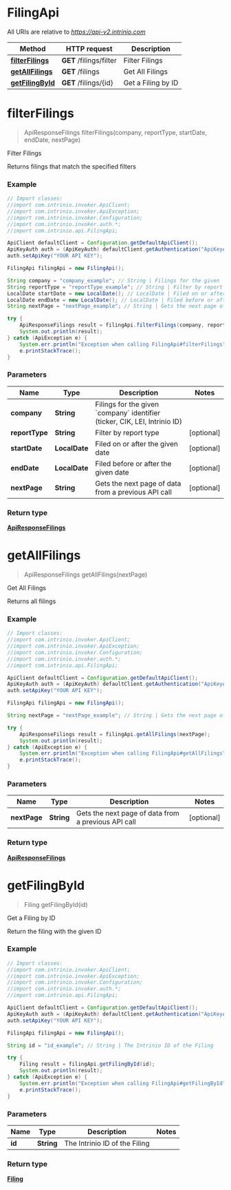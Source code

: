 # FilingApi

All URIs are relative to *https://api-v2.intrinio.com*

Method | HTTP request | Description
------------- | ------------- | -------------
[**filterFilings**](FilingApi.md#filterFilings) | **GET** /filings/filter | Filter Filings
[**getAllFilings**](FilingApi.md#getAllFilings) | **GET** /filings | Get All Filings
[**getFilingById**](FilingApi.md#getFilingById) | **GET** /filings/{id} | Get a Filing by ID


<a name="filterFilings"></a>
# **filterFilings**
> ApiResponseFilings filterFilings(company, reportType, startDate, endDate, nextPage)

Filter Filings

Returns filings that match the specified filters

### Example
```java
// Import classes:
//import com.intrinio.invoker.ApiClient;
//import com.intrinio.invoker.ApiException;
//import com.intrinio.invoker.Configuration;
//import com.intrinio.invoker.auth.*;
//import com.intrinio.api.FilingApi;

ApiClient defaultClient = Configuration.getDefaultApiClient();
ApiKeyAuth auth = (ApiKeyAuth) defaultClient.getAuthentication("ApiKeyAuth");
auth.setApiKey("YOUR API KEY");

FilingApi filingApi = new FilingApi();

String company = "company_example"; // String | Filings for the given `company` identifier (ticker, CIK, LEI, Intrinio ID)
String reportType = "reportType_example"; // String | Filter by report type
LocalDate startDate = new LocalDate(); // LocalDate | Filed on or after the given date
LocalDate endDate = new LocalDate(); // LocalDate | Filed before or after the given date
String nextPage = "nextPage_example"; // String | Gets the next page of data from a previous API call

try {
    ApiResponseFilings result = filingApi.filterFilings(company, reportType, startDate, endDate, nextPage);
    System.out.println(result);
} catch (ApiException e) {
    System.err.println("Exception when calling FilingApi#filterFilings");
    e.printStackTrace();
}
```

### Parameters

Name | Type | Description  | Notes
------------- | ------------- | ------------- | -------------
 **company** | **String**| Filings for the given &#x60;company&#x60; identifier (ticker, CIK, LEI, Intrinio ID) |
 **reportType** | **String**| Filter by report type | [optional]
 **startDate** | **LocalDate**| Filed on or after the given date | [optional]
 **endDate** | **LocalDate**| Filed before or after the given date | [optional]
 **nextPage** | **String**| Gets the next page of data from a previous API call | [optional]

### Return type

[**ApiResponseFilings**](ApiResponseFilings.md)

<a name="getAllFilings"></a>
# **getAllFilings**
> ApiResponseFilings getAllFilings(nextPage)

Get All Filings

Returns all filings

### Example
```java
// Import classes:
//import com.intrinio.invoker.ApiClient;
//import com.intrinio.invoker.ApiException;
//import com.intrinio.invoker.Configuration;
//import com.intrinio.invoker.auth.*;
//import com.intrinio.api.FilingApi;

ApiClient defaultClient = Configuration.getDefaultApiClient();
ApiKeyAuth auth = (ApiKeyAuth) defaultClient.getAuthentication("ApiKeyAuth");
auth.setApiKey("YOUR API KEY");

FilingApi filingApi = new FilingApi();

String nextPage = "nextPage_example"; // String | Gets the next page of data from a previous API call

try {
    ApiResponseFilings result = filingApi.getAllFilings(nextPage);
    System.out.println(result);
} catch (ApiException e) {
    System.err.println("Exception when calling FilingApi#getAllFilings");
    e.printStackTrace();
}
```

### Parameters

Name | Type | Description  | Notes
------------- | ------------- | ------------- | -------------
 **nextPage** | **String**| Gets the next page of data from a previous API call | [optional]

### Return type

[**ApiResponseFilings**](ApiResponseFilings.md)

<a name="getFilingById"></a>
# **getFilingById**
> Filing getFilingById(id)

Get a Filing by ID

Return the filing with the given ID

### Example
```java
// Import classes:
//import com.intrinio.invoker.ApiClient;
//import com.intrinio.invoker.ApiException;
//import com.intrinio.invoker.Configuration;
//import com.intrinio.invoker.auth.*;
//import com.intrinio.api.FilingApi;

ApiClient defaultClient = Configuration.getDefaultApiClient();
ApiKeyAuth auth = (ApiKeyAuth) defaultClient.getAuthentication("ApiKeyAuth");
auth.setApiKey("YOUR API KEY");

FilingApi filingApi = new FilingApi();

String id = "id_example"; // String | The Intrinio ID of the Filing

try {
    Filing result = filingApi.getFilingById(id);
    System.out.println(result);
} catch (ApiException e) {
    System.err.println("Exception when calling FilingApi#getFilingById");
    e.printStackTrace();
}
```

### Parameters

Name | Type | Description  | Notes
------------- | ------------- | ------------- | -------------
 **id** | **String**| The Intrinio ID of the Filing |

### Return type

[**Filing**](Filing.md)

